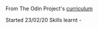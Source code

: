 From The Odin Project's [curriculum](http://www.theodinproject.com/courses/web-development-101/lessons/html-css)


Started 23/02/20
Skills learnt -

